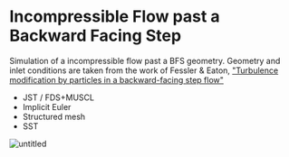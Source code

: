 # Incompressible Flow past a Backward Facing Step
Simulation of a incompressible flow past a BFS geometry. Geometry and inlet conditions are taken
from the work of Fessler & Eaton, ["Turbulence modification by particles in a backward-facing step
flow"](https://www.cambridge.org/core/journals/journal-of-fluid-mechanics/article/turbulence-modification-by-particles-in-a-backwardfacing-step-flow/7CCEE8B4F7C6A3003434D4106D7D1E24#)

- JST / FDS+MUSCL
- Implicit Euler
- Structured mesh
- SST


![untitled](https://user-images.githubusercontent.com/38865415/141953203-6dc22cf7-5e13-4f3f-b439-ba5c1b4e1925.png)
